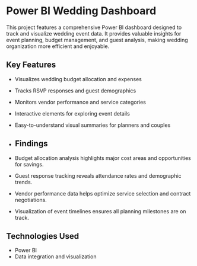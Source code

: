 # Power BI Wedding Dashboard

This project features a comprehensive Power BI dashboard designed to track and visualize wedding event data. It provides valuable insights for event planning, budget management, and guest analysis, making wedding organization more efficient and enjoyable.

## Key Features

- Visualizes wedding budget allocation and expenses
- Tracks RSVP responses and guest demographics
- Monitors vendor performance and service categories
- Interactive elements for exploring event details
- Easy-to-understand visual summaries for planners and couples

- ## Findings
-  Budget allocation analysis highlights major cost areas and opportunities for savings.
- Guest response tracking reveals attendance rates and demographic trends.
- Vendor performance data helps optimize service selection and contract negotiations.
- Visualization of event timelines ensures all planning milestones are on track.

## Technologies Used

- Power BI
- Data integration and visualization
